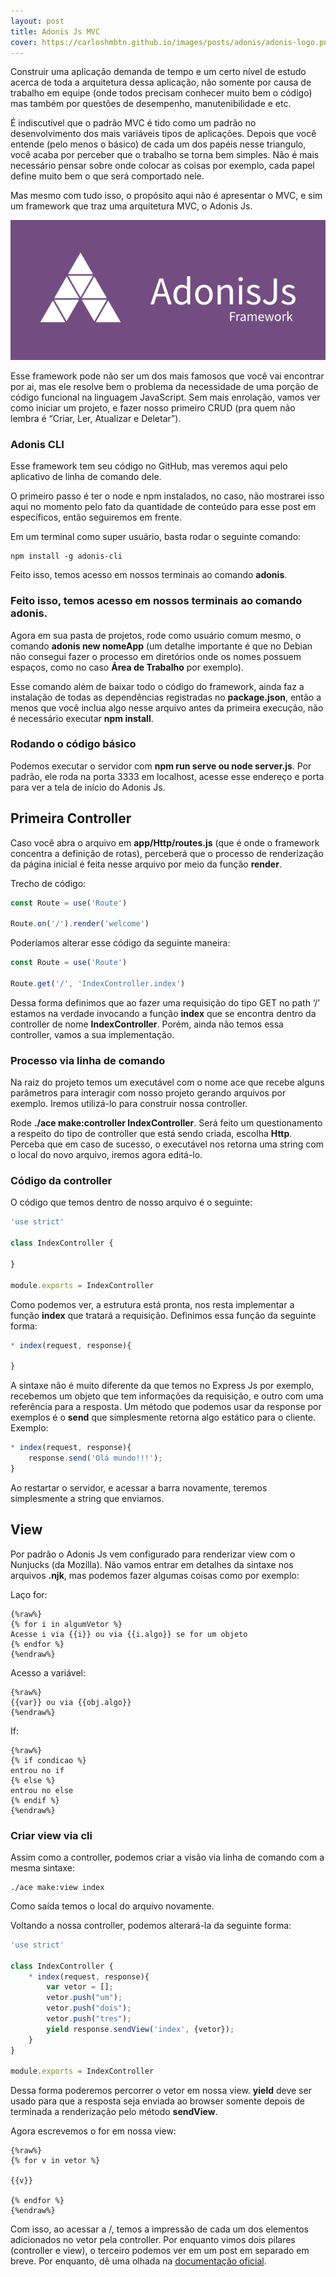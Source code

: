 ```yaml
---
layout: post
title: Adonis Js MVC
cover: https://carloshmbtn.github.io/images/posts/adonis/adonis-logo.png
---
```


Construir uma aplicação demanda de tempo e um certo nível de estudo acerca de toda a arquitetura dessa aplicação, não somente por causa de trabalho em equipe (onde todos precisam conhecer muito bem o código) mas também por questões de desempenho, manutenibilidade e etc.

É indiscutível que o padrão MVC é tido como um padrão no desenvolvimento dos mais variáveis tipos de aplicações. Depois que você entende (pelo menos o básico) de cada um dos papéis nesse triangulo, você acaba por perceber que o trabalho se torna bem simples. Não é mais necessário pensar sobre onde colocar as coisas por exemplo, cada papel define muito bem o que será comportado nele.

Mas mesmo com tudo isso, o propósito aqui não é apresentar o MVC, e sim um framework que traz uma arquitetura MVC, o Adonis Js.

![adonis logo](/images/posts/adonis/adonis-logo.png)

Esse framework pode não ser um dos mais famosos que você vai encontrar por ai, mas ele resolve bem o problema da necessidade de uma porção de código funcional na linguagem JavaScript. Sem mais enrolação, vamos ver como iniciar um projeto, e fazer nosso primeiro CRUD (pra quem não lembra é “Criar, Ler, Atualizar e Deletar”).

### Adonis CLI

Esse framework tem seu código no GitHub, mas veremos aqui pelo aplicativo de linha de comando dele.

O primeiro passo é ter o node e npm instalados, no caso, não mostrarei isso aqui no momento pelo fato da quantidade de conteúdo para esse post em específicos, então seguiremos em frente.

Em um terminal como super usuário, basta rodar o seguinte comando:

```
npm install -g adonis-cli
```

Feito isso, temos acesso em nossos terminais ao comando **adonis**.

### Feito isso, temos acesso em nossos terminais ao comando adonis.

Agora em sua pasta de projetos, rode como usuário comum mesmo, o comando **adonis new nomeApp** (um detalhe importante é que no Debian não consegui fazer o processo em diretórios onde os nomes possuem espaços, como no caso **Área de Trabalho** por exemplo).

Esse comando além de baixar todo o código do framework, ainda faz a instalação de todas as dependências registradas no **package.json**, então a menos que você inclua algo nesse arquivo antes da primeira execução, não é necessário executar **npm install**.

### Rodando o código básico

Podemos executar o servidor com **npm run serve ou node server.js**. Por padrão, ele roda na porta 3333 em localhost, acesse esse endereço e porta para ver a tela de início do Adonis Js.

## Primeira Controller

Caso você abra o arquivo em **app/Http/routes.js** (que é onde o framework concentra a definição de rotas), perceberá que o processo de renderização da página inicial é feita nesse arquivo por meio da função **render**.

Trecho de código:

```js
const Route = use('Route')
 
Route.on('/').render('welcome')
```

Poderíamos alterar esse código da seguinte maneira:

```js
const Route = use('Route')
 
Route.get('/', 'IndexController.index')
``` 

Dessa forma definimos que ao fazer uma requisição do tipo GET no path ‘/’ estamos na verdade invocando a função **index** que se encontra dentro da controller de nome **IndexController**. Porém, ainda não temos essa controller, vamos a sua implementação.

### Processo via linha de comando

Na raiz do projeto temos um executável com o nome ace que recebe alguns parâmetros para interagir com nosso projeto gerando arquivos por exemplo. Iremos utilizá-lo para construir nossa controller.

Rode **./ace make:controller IndexController**. Será feito um questionamento a respeito do tipo de controller que está sendo criada, escolha **Http**. Perceba que em caso de sucesso, o executável nos retorna uma string com o local do novo arquivo, iremos agora editá-lo.

### Código da controller

O código que temos dentro de nosso arquivo é o seguinte:

```js
'use strict'
 
class IndexController {
 
}
 
module.exports = IndexController
```

Como podemos ver, a estrutura está pronta, nos resta implementar a função **index** que tratará a requisição. Definimos essa função da seguinte forma:

```js
* index(request, response){
 
}
```

A sintaxe não é muito diferente da que temos no Express Js por exemplo, recebemos um objeto que tem informações da requisição, e outro com uma referência para a resposta. Um método que podemos usar da response por exemplos é o **send** que simplesmente retorna algo estático para o cliente. Exemplo:

```js
* index(request, response){
    response.send('Olá mundo!!!');
}
``` 

Ao restartar o servidor, e acessar a barra novamente, teremos simplesmente a string que enviamos.

## View

Por padrão o Adonis Js vem configurado para renderizar view com o Nunjucks (da Mozilla). Não vamos entrar em detalhes da sintaxe nos arquivos **.njk**, mas podemos fazer algumas coisas como por exemplo:

Laço for:

```
{%raw%}
{% for i in algumVetor %}
Acesse i via {{i}} ou via {{i.algo}} se for um objeto
{% endfor %} 
{%endraw%}
```

Acesso a variável:

```
{%raw%}
{{var}} ou via {{obj.algo}}
{%endraw%}
```

If: 

```
{%raw%}
{% if condicao %}
entrou no if
{% else %}
entrou no else
{% endif %} 
{%endraw%}
```

### Criar view via cli

Assim como a controller, podemos criar a visão via linha de comando com a mesma sintaxe:

```
./ace make:view index
``` 

Como saída temos o local do arquivo novamente.

Voltando a nossa controller, podemos alterará-la da seguinte forma:

```js
'use strict'
 
class IndexController {
    * index(request, response){
        var vetor = [];
        vetor.push("um");
        vetor.push("dois");
        vetor.push("tres");
        yield response.sendView('index', {vetor});
    }
}
 
module.exports = IndexController
``` 

Dessa forma poderemos percorrer o vetor em nossa view. **yield** deve ser usado para que a resposta seja enviada ao browser somente depois de terminada a renderização pelo método **sendView**.

Agora escrevemos o for em nossa view:

```
{%raw%}
{% for v in vetor %}
 
{{v}}
 
{% endfor %}
{%endraw%}
``` 

Com isso, ao acessar a /, temos a impressão de cada um dos elementos adicionados no vetor pela controller. Por enquanto vimos dois pilares (controller e view), o terceiro podemos ver em um post em separado em breve. Por enquanto, dê uma olhada na [documentação oficial](https://adonisjs.com/docs/3.2/overview).